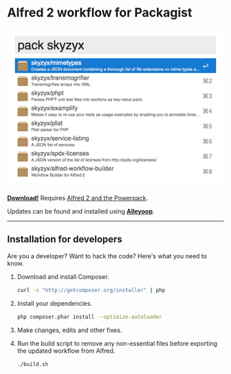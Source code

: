 # Alfred 2 workflow for Packagist

<div><img src="screenshot.png"></div>

**[Download!](https://github.com/skyzyx/packagist.alfredworkflow/raw/master/packagist.alfredworkflow)**
Requires [Alfred 2 and the Powerpack](http://www.alfredapp.com/powerpack/).

Updates can be found and installed using **[Alleyoop](http://alfred.daniel.sh/Workflows/Alleyoop.alfredworkflow)**.

----

## Installation for developers

Are you a developer? Want to hack the code? Here's what you need to know.

1. Download and install Composer.

	```bash
	curl -s "http://getcomposer.org/installer" | php
	```

2. Install your dependencies.

	```bash
	php composer.phar install --optimize-autoloader
	```

3. Make changes, edits and other fixes.

4. Run the build script to remove any non-essential files before exporting the updated workflow from Alfred.

	```bash
	./build.sh
	```
